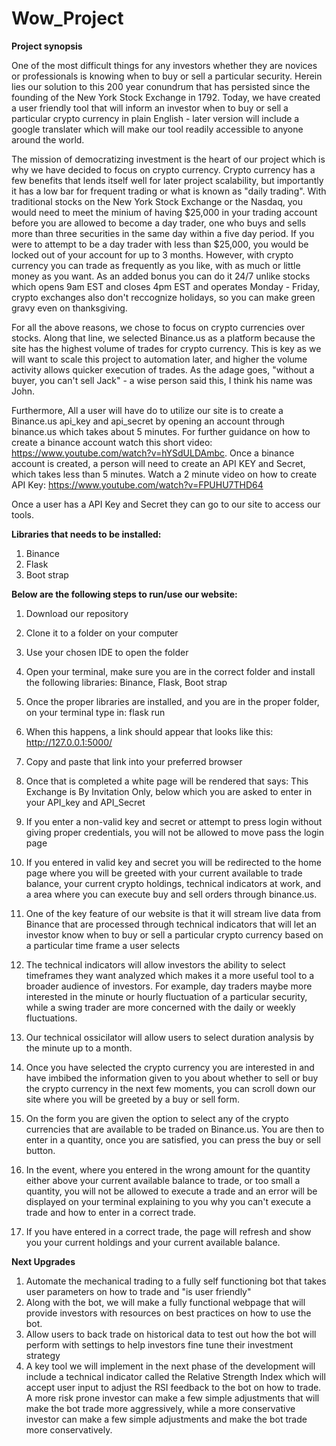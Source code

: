 # Wow_Project

**Project synopsis**

One of the most difficult things for any investors whether they are novices or professionals is knowing when to buy or sell a particular security. Herein lies our solution to this 200 year conundrum that has persisted since the founding of the New York Stock Exchange in 1792. Today, we have created a user friendly tool that will inform an investor when to buy or sell a particular crypto currency in plain English - later version will include a google translater which will make our tool readily accessible to anyone around the world.

The mission of democratizing investment is the heart of our project which is why we have decided to focus on crypto currency. Crypto currency has a few benefits that lends itself well for later project scalability, but importantly it has a low bar for frequent trading or what is known as "daily trading". With traditional stocks on the New York Stock Exchange or the Nasdaq, you would need to meet the minium of having $25,000 in your trading account before you are allowed to become a day trader, one who buys and sells more than three securities in the same day within a five day period. If you were to attempt to be a day trader with less than $25,000, you would be locked out of your account for up to 3 months. However, with crypto currency you can trade as frequently as you like, with as much or little money as you want. As an added bonus you can do it 24/7 unlike stocks which opens 9am EST and closes 4pm EST and operates Monday - Friday, crypto exchanges also don't reccognize holidays, so you can make green gravy even on thanksgiving. 

For all the above reasons, we chose to focus on crypto currencies over stocks. Along that line, we selected Binance.us as a platform because the site has the highest volume of trades for crypto currency. This is key as we will want to scale this project to automation later, and higher the volume activity allows quicker execution of trades. As the adage goes, "without a buyer, you can't sell Jack" - a wise person said this, I think his name was John.

Furthermore, All a user will have do to utilize our site is to create a Binance.us api_key and api_secret by opening an account through binance.us which takes about 5 minutes. For further guidance on how to create a binance account watch this short video: https://www.youtube.com/watch?v=hYSdULDAmbc. Once a binance account is created, a person will need to create an API KEY and Secret, which takes less than 5 minutes. Watch a 2 minute video on how to create API Key: https://www.youtube.com/watch?v=FPUHU7THD64

Once a user has a API Key and Secret they can go to our site to access our tools. 

**Libraries that needs to be installed:**

1. Binance
2. Flask
3. Boot strap

**Below are the following steps to run/use our website:** 

1. Download our repository

2. Clone it to a folder on your computer

3. Use your chosen IDE to open the folder

4. Open your terminal, make sure you are in the correct folder and install the following libraries: Binance, Flask, Boot strap

5. Once the proper libraries are installed, and you are in the proper folder, on your terminal type in: flask run

6. When this happens, a link should appear that looks like this: http://127.0.0.1:5000/ 

7. Copy and paste that link into your preferred browser

8. Once that is completed a white page will be rendered that says: This Exchange is By Invitation Only, below which you are asked to enter in your API_key and API_Secret

9. If you enter a non-valid key and secret or attempt to press login without giving proper credentials, you will not be allowed to move pass the login page

10. If you entered in valid key and secret you will be redirected to the home page where you will be greeted with your current available to trade balance, your current crypto holdings, technical indicators at work, and a area where you can execute buy and sell orders through binance.us.

11. One of the key feature of our website is that it will stream live data from Binance that are processed through technical indicators that will let an investor know when to buy or sell a particular crypto currency based on a particular time frame a user selects

12. The technical indicators will allow investors the ability to select timeframes they want analyzed which makes it a more useful tool to a broader audience of investors. For example, day traders maybe more interested in the minute or hourly fluctuation of a particular security, while a swing trader are more concerned with the daily or weekly fluctuations.
 
13. Our technical ossicilator will allow users to select duration analysis by the minute up to a month. 

14. Once you have selected the crypto currency you are interested in and have imbibed the information given to you about whether to sell or buy the crypto currency in the next few moments, you can scroll down our site where you will be greeted by a buy or sell form.

15. On the form you are given the option to select any of the crypto currencies that are available to be traded on Binance.us. You are then to enter in a quantity, once you are satisfied, you can press the buy or sell button. 

16. In the event, where you entered in the wrong amount for the quantity either above your current available balance to trade, or too small a quantity, you will not be allowed to execute a trade and an error will be displayed on your terminal explaining to you why you can't execute a trade and how to enter in a correct trade. 

17. If you have entered in a correct trade, the page will refresh and show you your current holdings and your current available balance. 

**Next Upgrades**

1. Automate the mechanical trading to a fully self functioning bot that takes user parameters on how to trade and "is user friendly"
2. Along with the bot, we will make a fully functional webpage that will provide investors with resources on best practices on how to use the bot.
3. Allow users to back trade on historical data to test out how the bot will perform with settings to help investors fine tune their investment strategy
4. A key tool we will implement in the next phase of the development will include a technical indicator called the Relative Strength Index which will accept user input to adjust the RSI feedback to the bot on how to trade. A more risk prone investor can make a few simple adjustments that will make the bot trade more aggressively, while a more conservative investor can make a few simple adjustments and make the bot trade more conservatively.







